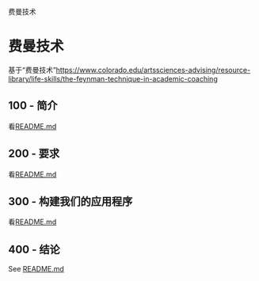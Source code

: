 费曼技术

# 费曼技术

基于“费曼技术”<https://www.colorado.edu/artssciences-advising/resource-library/life-skills/the-feynman-technique-in-academic-coaching>

## 100 - 简介

看[README.md](./100/README.md)

## 200 - 要求

看[README.md](./200/README.md)

## 300 - 构建我们的应用程序

看[README.md](./300/README.md)

## 400 - 结论

See [README.md](./400/README.md)
